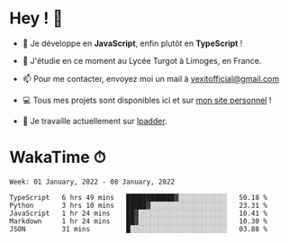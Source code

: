 # Hey ! 🌃

- 🔭 Je développe en **JavaScript**, enfin plutôt en **TypeScript** !

- 🌱 J'étudie en ce moment au Lycée Turgot à Limoges, en France.

- 📫 Pour me contacter, envoyez moi un mail à <a href="mailto:vexitofficial@gmail.com">vexitofficial@gmail.com</a>

- 💻 Tous mes projets sont disponibles ici et sur <a href="https://www.vexcited.me">mon site personnel</a> !

- 👀 Je travaille actuellement sur [lpadder](https://github.com/Vexcited/lpadder).

# WakaTime ⏱

<!--START_SECTION:waka-->
```text
Week: 01 January, 2022 - 08 January, 2022

TypeScript   6 hrs 49 mins   ████████████▓░░░░░░░░░░░░   50.18 % 
Python       3 hrs 10 mins   █████▓░░░░░░░░░░░░░░░░░░░   23.31 % 
JavaScript   1 hr 24 mins    ██▓░░░░░░░░░░░░░░░░░░░░░░   10.41 % 
Markdown     1 hr 24 mins    ██▓░░░░░░░░░░░░░░░░░░░░░░   10.30 % 
JSON         31 mins         █░░░░░░░░░░░░░░░░░░░░░░░░   03.88 % 
```
<!--END_SECTION:waka-->
